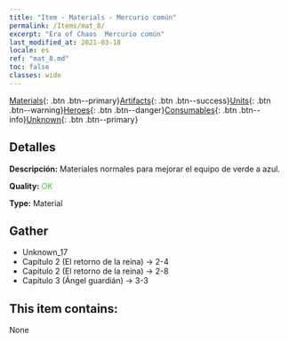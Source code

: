 ```yaml
---
title: "Item - Materials - Mercurio común"
permalink: /Items/mat_8/
excerpt: "Era of Chaos  Mercurio común"
last_modified_at: 2021-03-18
locale: es
ref: "mat_8.md"
toc: false
classes: wide
---
```

 [Materials](/es/Items/){: .btn .btn--primary}[Artifacts](/es/Items/Artifacts/){: .btn .btn--success}[Units](/es/Items/Units/){: .btn .btn--warning}[Heroes](/es/Items/Heroes/){: .btn .btn--danger}[Consumables](/es/Items/Consumables/){: .btn .btn--info}[Unknown](/es/Items/Unknown/){: .btn .btn--primary}

## Detalles
 **Descripción:** Materiales normales para mejorar el equipo de verde a azul.

 **Quality:** <span style="color: #32CD32">OK</span>

 **Type:** Material

## Gather

*    Unknown_17 
*    Capítulo 2 (El retorno de la reina) -> 2-4 
*    Capítulo 2 (El retorno de la reina) -> 2-8 
*    Capítulo 3 (Ángel guardián) -> 3-3 

## This item contains:

  None

